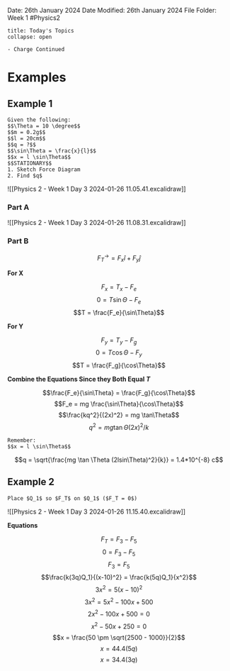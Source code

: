 Date: 26th January 2024
Date Modified: 26th January 2024
File Folder: Week 1
#Physics2

```ad-abstract
title: Today's Topics
collapse: open

- Charge Continued

```

# Examples

## Example 1

```ad-question
Given the following:
$$\Theta = 10 \degree$$
$$m = 0.2g$$
$$l = 20cm$$
$$q = ?$$
$$\sin\Theta = \frac{x}{l}$$
$$x = l \sin\Theta$$
$$STATIONARY$$
1. Sketch Force Diagram
2. Find $q$
```

![[Physics 2 - Week 1 Day 3 2024-01-26 11.05.41.excalidraw]]

### Part A

![[Physics 2 - Week 1 Day 3 2024-01-26 11.08.31.excalidraw]]

### Part B

$$F_T^\to = F_x\hat{i}+F_y\hat{j}$$

**For X**

$$F_x = T_x -F_e$$
$$0 = T \sin\Theta - F_e$$
$$T = \frac{F_e}{\sin\Theta}$$

**For Y**

$$F_y = T_y -F_g$$
$$0 = T\cos\Theta - F_y$$
$$T = \frac{F_g}{\cos\Theta}$$

**Combine the Equations Since they Both Equal $T$**

$$\frac{F_e}{\sin\Theta} = \frac{F_g}{\cos\Theta}$$
$$F_e = mg \frac{\sin\Theta}{\cos\Theta}$$
$$\frac{kq^2}{(2x)^2} = mg \tan\Theta$$
$$q^2 = mg\tan\Theta (2x)^2 / k$$

```ad-note
Remember:
$$x = l \sin\Theta$$
```
$$q = \sqrt{\frac{mg \tan \Theta (2lsin\Theta)^2}{k}} = 1.4*10^{-8} c$$

## Example 2

```ad-question
Place $Q_1$ so $F_T$ on $Q_1$ ($F_T = 0$)
```

![[Physics 2 - Week 1 Day 3 2024-01-26 11.15.40.excalidraw]]

**Equations**

$$F_T = F_3 - F_5$$
$$0 = F_3 - F_5$$
$$F_3 = F_5$$
$$\frac{k(3q)Q_1}{(x-10)^2} = \frac{k(5q)Q_1}{x^2}$$
$$3x^2 = 5(x-10)^2$$
$$3x^2 = 5x^2-100x+500$$
$$2x^2 - 100x +500 = 0$$
$$x^2-50x+250=0$$
$$x = \frac{50 \pm \sqrt{2500 - 1000}}{2}$$
$$x = 44.4 (5q)$$
$$x = 34.4 (3q)$$

